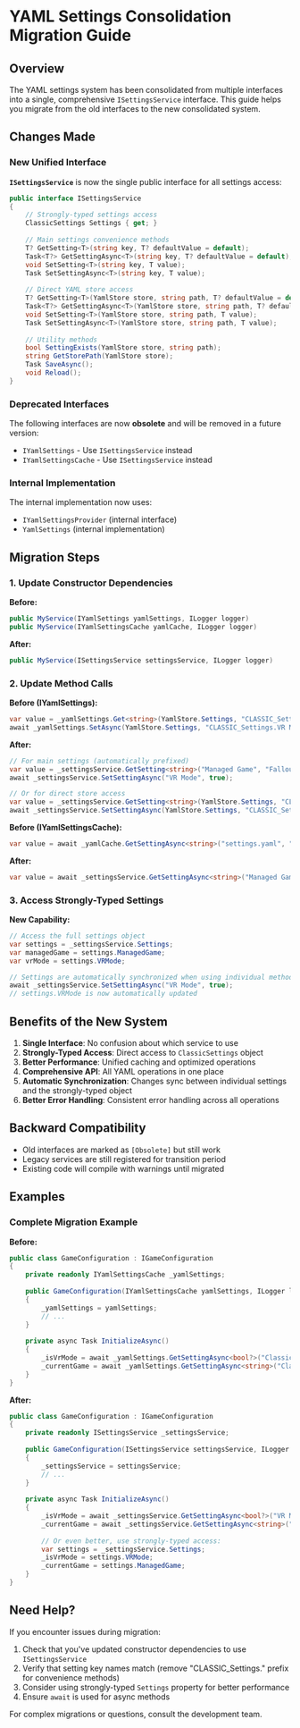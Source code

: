 # YAML Settings Consolidation Migration Guide

## Overview

The YAML settings system has been consolidated from multiple interfaces into a single, comprehensive `ISettingsService` interface. This guide helps you migrate from the old interfaces to the new consolidated system.

## Changes Made

### New Unified Interface

**`ISettingsService`** is now the single public interface for all settings access:

```csharp
public interface ISettingsService
{
    // Strongly-typed settings access
    ClassicSettings Settings { get; }
    
    // Main settings convenience methods
    T? GetSetting<T>(string key, T? defaultValue = default);
    Task<T?> GetSettingAsync<T>(string key, T? defaultValue = default);
    void SetSetting<T>(string key, T value);
    Task SetSettingAsync<T>(string key, T value);
    
    // Direct YAML store access
    T? GetSetting<T>(YamlStore store, string path, T? defaultValue = default);
    Task<T?> GetSettingAsync<T>(YamlStore store, string path, T? defaultValue = default);
    void SetSetting<T>(YamlStore store, string path, T value);
    Task SetSettingAsync<T>(YamlStore store, string path, T value);
    
    // Utility methods
    bool SettingExists(YamlStore store, string path);
    string GetStorePath(YamlStore store);
    Task SaveAsync();
    void Reload();
}
```

### Deprecated Interfaces

The following interfaces are now **obsolete** and will be removed in a future version:

- `IYamlSettings` - Use `ISettingsService` instead
- `IYamlSettingsCache` - Use `ISettingsService` instead

### Internal Implementation

The internal implementation now uses:
- `IYamlSettingsProvider` (internal interface)
- `YamlSettings` (internal implementation)

## Migration Steps

### 1. Update Constructor Dependencies

**Before:**
```csharp
public MyService(IYamlSettings yamlSettings, ILogger logger)
public MyService(IYamlSettingsCache yamlCache, ILogger logger)
```

**After:**
```csharp
public MyService(ISettingsService settingsService, ILogger logger)
```

### 2. Update Method Calls

**Before (IYamlSettings):**
```csharp
var value = _yamlSettings.Get<string>(YamlStore.Settings, "CLASSIC_Settings.Managed Game", "Fallout 4");
await _yamlSettings.SetAsync(YamlStore.Settings, "CLASSIC_Settings.VR Mode", true);
```

**After:**
```csharp
// For main settings (automatically prefixed)
var value = _settingsService.GetSetting<string>("Managed Game", "Fallout 4");
await _settingsService.SetSettingAsync("VR Mode", true);

// Or for direct store access
var value = _settingsService.GetSetting<string>(YamlStore.Settings, "CLASSIC_Settings.Managed Game", "Fallout 4");
await _settingsService.SetSettingAsync(YamlStore.Settings, "CLASSIC_Settings.VR Mode", true);
```

**Before (IYamlSettingsCache):**
```csharp
var value = await _yamlCache.GetSettingAsync<string>("settings.yaml", "Classic.Managed Game");
```

**After:**
```csharp
var value = await _settingsService.GetSettingAsync<string>("Managed Game");
```

### 3. Access Strongly-Typed Settings

**New Capability:**
```csharp
// Access the full settings object
var settings = _settingsService.Settings;
var managedGame = settings.ManagedGame;
var vrMode = settings.VRMode;

// Settings are automatically synchronized when using individual methods
await _settingsService.SetSettingAsync("VR Mode", true);
// settings.VRMode is now automatically updated
```

## Benefits of the New System

1. **Single Interface**: No confusion about which service to use
2. **Strongly-Typed Access**: Direct access to `ClassicSettings` object
3. **Better Performance**: Unified caching and optimized operations
4. **Comprehensive API**: All YAML operations in one place
5. **Automatic Synchronization**: Changes sync between individual settings and the strongly-typed object
6. **Better Error Handling**: Consistent error handling across all operations

## Backward Compatibility

- Old interfaces are marked as `[Obsolete]` but still work
- Legacy services are still registered for transition period
- Existing code will compile with warnings until migrated

## Examples

### Complete Migration Example

**Before:**
```csharp
public class GameConfiguration : IGameConfiguration
{
    private readonly IYamlSettingsCache _yamlSettings;
    
    public GameConfiguration(IYamlSettingsCache yamlSettings, ILogger logger)
    {
        _yamlSettings = yamlSettings;
        // ... 
    }
    
    private async Task InitializeAsync()
    {
        _isVrMode = await _yamlSettings.GetSettingAsync<bool?>("Classic", "VR Mode") ?? false;
        _currentGame = await _yamlSettings.GetSettingAsync<string>("Classic", "Managed Game") ?? "Fallout4";
    }
}
```

**After:**
```csharp
public class GameConfiguration : IGameConfiguration
{
    private readonly ISettingsService _settingsService;
    
    public GameConfiguration(ISettingsService settingsService, ILogger logger)
    {
        _settingsService = settingsService;
        // ... 
    }
    
    private async Task InitializeAsync()
    {
        _isVrMode = await _settingsService.GetSettingAsync<bool?>("VR Mode") ?? false;
        _currentGame = await _settingsService.GetSettingAsync<string>("Managed Game") ?? "Fallout4";
        
        // Or even better, use strongly-typed access:
        var settings = _settingsService.Settings;
        _isVrMode = settings.VRMode;
        _currentGame = settings.ManagedGame;
    }
}
```

## Need Help?

If you encounter issues during migration:

1. Check that you've updated constructor dependencies to use `ISettingsService`
2. Verify that setting key names match (remove "CLASSIC_Settings." prefix for convenience methods)
3. Consider using strongly-typed `Settings` property for better performance
4. Ensure `await` is used for async methods

For complex migrations or questions, consult the development team.
